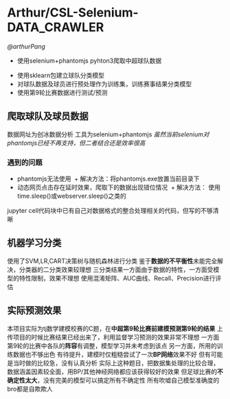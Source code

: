 # Arthur/CSL-Selenium-DATA_CRAWLER
*@arthurPang*

- 使用selenium+phantomjs pyhton3爬取中超球队数据
+ 使用sklearn包建立球队分类模型
+ 对球队数据及球员进行预处理作为训练集，训练赛事结果分类模型
+ 使用第9轮比赛数据进行测试/预测

爬取球队及球员数据
---------------
数据网址为创冰数据分析 
工具为selenium+phantomjs
*虽然当前selenium对phantomjs已经不再支持，但二者结合还是效率很高*
### 遇到的问题
+ phantomjs无法使用 
  + 解决方法：将phantomjs.exe放置当前目录下
+ 动态网页点击存在延时效果，爬取下的数据出现错位情况
  + 解决方法： 使用time.sleep()或webserver.sleep()之类的

jupyter cell代码块中已有自己对数据格式的整合处理相关的代码，但写的不够清晰

机器学习分类
-------
使用了SVM,LR,CART决策树与随机森林进行分类 
鉴于**数据的不平衡性**未能完全解决，分类器的二分类效果较理想 
三分类结果一方面由于数据的特性，一方面受模型的特性限制，效果不理想 
使用混淆矩阵、AUC曲线、Recall、Precision进行评估


实际预测效果
----------
本项目实际为tj数学建模校赛的C题，在**中超第9轮比赛前建模预测第9轮的结果**
上传项目的时候比赛结果已经出来了，利用监督学习预测的效果非常不理想
一方面第9轮的比赛中各队的**阵容**有调整，模型学习并未考虑到该点 
另一方面，所用的训练数据也不够出色 
有待提升，建模时仅粗糙尝试了一次**BP网络**效果不好 
但有可能是当时做的比较急，没有认真分析 
实际上这种题目，把数据集处理的比较合理，数据涵盖因素较全面，用BP/其他神经网络都应该获得较好的效果
但足球比赛的**不确定性太大**，没有完美的模型可以搞定所有不确定性 
所有吹嘘自己模型准确度的bro都是自欺欺人 
